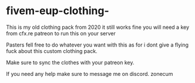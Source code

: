 # fivem-eup-clothing-
This is my old clothing pack from 2020 it still works fine you will need a key from cfx.re patreon to run this on your server 

Pasters fell free to do whatever you want with this as for i dont give a flying fuck about this custom clothing pack.

Make sure to sync the clothes with your patreon key.

If you need any help make sure to message me on discord. zonecum
